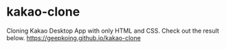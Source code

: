 # kakao-clone

Cloning Kakao Desktop App with only HTML and CSS.
Check out the result below.
https://geepkoing.github.io/kakao-clone
